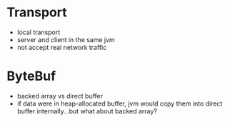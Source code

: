# Transport
- local transport
 - server and client in the same jvm 
 - not accept real network traffic
 

# ByteBuf
- backed array vs direct buffer
- if data were in heap-allocated buffer, jvm would copy them into direct buffer internally...but what about backed array?